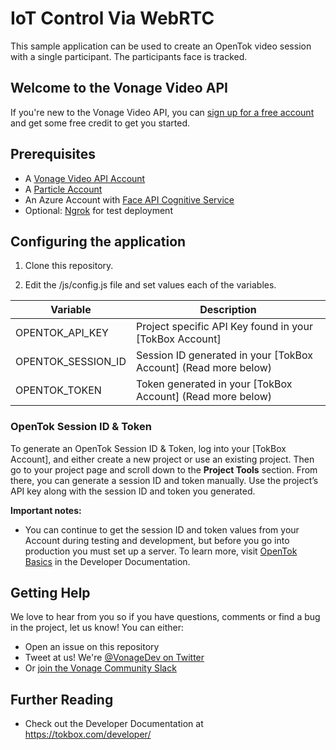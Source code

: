 # IoT Control Via WebRTC

This sample application can be used to create an OpenTok video session with a single participant. The
participants face is tracked.

## Welcome to the Vonage Video API

If you're new to the Vonage Video API, you can [sign up for a free account](https://tokbox.com/account/user/signup?utm_source=DEV_REL) and get some free credit to get you started.

## Prerequisites

- A [Vonage Video API Account]
- A [Particle Account]
- An Azure Account with [Face API Cognitive Service](https://azure.microsoft.com/en-us/services/cognitive-services/face/)
- Optional: [Ngrok](https://ngrok.com/) for test deployment

## Configuring the application

1. Clone this repository.

2. Edit the /js/config.js file and set values each of the variables.

| Variable           | Description                                                     |
| ------------------ | --------------------------------------------------------------- |
| OPENTOK_API_KEY    | Project specific API Key found in your [TokBox Account]         |
| OPENTOK_SESSION_ID | Session ID generated in your [TokBox Account] (Read more below) |
| OPENTOK_TOKEN      | Token generated in your [TokBox Account] (Read more below)      |

### OpenTok Session ID & Token

To generate an OpenTok Session ID & Token, log into your [TokBox Account], and either create
a new project or use an existing project. Then go to your project page and scroll down to the
**Project Tools** section. From there, you can generate a session ID and token manually. Use the
project’s API key along with the session ID and token you generated.

**Important notes:**

- You can continue to get the session ID and token values from your Account during testing and
  development, but before you go into production you must set up a server. To learn more,
  visit [OpenTok Basics](https://tokbox.com/developer/guides/basics/) in the Developer Documentation.

## Getting Help

We love to hear from you so if you have questions, comments or find a bug in the project, let us know! You can either:

- Open an issue on this repository
- Tweet at us! We're [@VonageDev on Twitter](https://twitter.com/VonageDev)
- Or [join the Vonage Community Slack](https://developer.nexmo.com/community/slack)

## Further Reading

- Check out the Developer Documentation at <https://tokbox.com/developer/>

<!-- add links to the api reference, other documentation, related blog posts, whatever someone who has read this far might find interesting :) -->

[vonage video api account]: https://tokbox.com/account
[particle account]: https://particle.io
